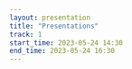 ```yaml
---
layout: presentation
title: "Presentations"
track: 1
start_time: 2023-05-24 14:30
end_time: 2023-05-24 16:30
---
```


